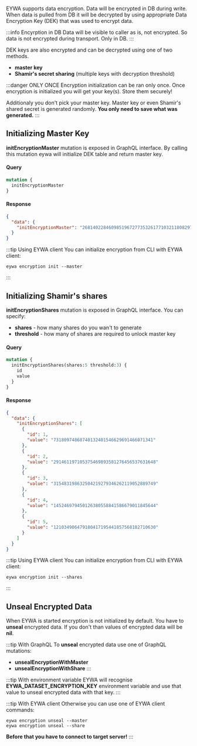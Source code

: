 EYWA supports data encryption. Data will be encrypted in DB during write. When
data is pulled from DB it will be decrypted by using appropriate Data Encryption
Key (DEK) that was used to encrypt data.

:::info Encyrption in DB
Data will be visible to caller as is, not encrypted. So data is not encrypted
during transport. Only in DB.
:::

DEK keys are also encrypted and can be decrypted using one of two methods.

 * **master key**
 * **Shamir's secret sharing** (multiple keys with decryption threshold)

:::danger ONLY ONCE
Encryption initialization can be ran only once. Once encryption is initialized
you will get your key(s). Store them securely!

Additionaly you don't pick your master key. Master key or even Shamir's shared
secret is generated randomly. **You only need to save what was generated.**
:::


## Initializing Master Key

**initEncryptionMaster** mutation is exposed in GraphQL interface. By calling
this mutation eywa will initialize DEK table and return master key. 

#### Query
```graphql
mutation {
  initEncryptionMaster
}
```

#### Response
```json
{
  "data": {
    "initEncryptionMaster": "268140228460985196727735326177103211808297432639594406440473722508485328896"
  }
}
```

:::tip Using EYWA client
You can initialize encryption from CLI with EYWA client:
```
eywa encryption init --master
```
:::


## Initializing Shamir's shares

**initEncryptionShares** mutation is exposed in GraphQL interface. You can
specify:

 * **shares** - how many shares do you wan't to generate
 *  **threshold** - how many of shares are required to unlock master key


#### Query
``` GraphQL
mutation {
  initEncryptionShares(shares:5 threshold:3) {
    id
    value
  }
}
```

#### Response
```json
{
  "data": {
    "initEncryptionShares": [
      {
        "id": 1,
        "value": "73180974868740132401546629691466071341"
      },
      {
        "id": 2,
        "value": "291461197105375469893581276456537631648"
      },
      {
        "id": 3,
        "value": "315483198632504219279346262119052889749"
      },
      {
        "id": 4,
        "value": "145246979450126380558841586679011845644"
      },
      {
        "id": 5,
        "value": "121034906479180417195441857568182710630"
      }
    ]
  }
}
```
:::tip Using EYWA client
You can initialize encryption from CLI with EYWA client:
```
eywa encryption init --shares
```
:::



## Unseal Encrypted Data

When EYWA is started encryption is not initialized by default. You have to
**unseal** encrypted data. If you don't than values of encrypted data
will be **nil**.


:::tip With GraphQL
To **unseal** encrypted data use one of GraphQL mutations:

 * **unsealEncryptionWithMaster**
 * **unsealEncryptionWithShare**
:::


:::tip With environment variable
EYWA will recognise **EYWA_DATASET_ENCRYPTION_KEY** environment variable
and use that value to unseal encrypted data with that key.
:::


:::tip With EYWA client
Otherwise you can use one of EYWA client commands:
```
eywa encryption unseal --master
eywa encryption unseal --share
```
**Before that you have to connect to target server!**
:::
